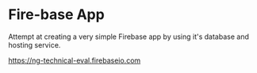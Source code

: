 # Fire-base App

Attempt at creating a very simple Firebase app by using it's database and hosting service. 

https://ng-technical-eval.firebaseio.com
